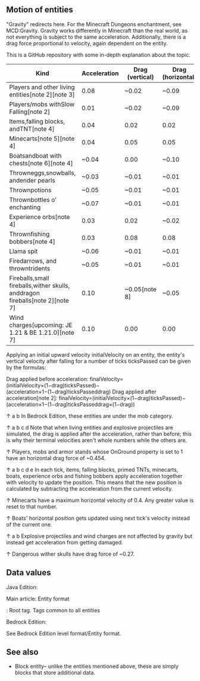 ## Motion of entities
"Gravity" redirects here.  For the Minecraft Dungeons enchantment, see MCD:Gravity.
Gravity works differently in Minecraft than the real world, as not everything is subject to the same acceleration. Additionally, there is a drag force proportional to velocity, again dependent on the entity.

This is a GitHub repository with some in-depth explanation about the topic.

| Kind                                                                         | Acceleration | Drag (vertical) | Drag (horizontal) | Terminal velocitym/tick | Terminal velocitym/s | Applies drag: |
|------------------------------------------------------------------------------|--------------|-----------------|-------------------|-------------------------|----------------------|---------------|
| Players and other living entities[note 2][note 3]                            | 0.08         | ~0.02           | ~0.09             | 3.92                    | 78.4                 | After         |
| Players/mobs withSlow Falling[note 2]                                        | 0.01         | ~0.02           | ~0.09             | 0.49                    | 9.8                  | After         |
| Items,falling blocks, andTNT[note 4]                                         | 0.04         | 0.02            | 0.02              | 1.96                    | 39.2                 | After         |
| Minecarts[note 5][note 4]                                                    | 0.04         | 0.05            | 0.05              | 0.76                    | 16.0                 | After         |
| Boatsandboat with chests[note 6][note 4]                                     | ~0.04        | 0.00            | ~0.10             | ∞                       | ∞                    | -             |
| Throwneggs,snowballs, andender pearls                                        | ~0.03        | ~0.01           | ~0.01             | 3.00                    | 60.0                 | Before        |
| Thrownpotions                                                                | ~0.05        | ~0.01           | ~0.01             | 5.00                    | 100.0                | Before        |
| Thrownbottles o' enchanting                                                  | ~0.07        | ~0.01           | ~0.01             | 7.00                    | 140.0                | Before        |
| Experience orbs[note 4]                                                      | 0.03         | 0.02            | ~0.02             | 1.47                    | 29.4                 | After         |
| Thrownfishing bobbers[note 4]                                                | 0.03         | 0.08            | 0.08              | 0.345                   | 6.9                  | After         |
| Llama spit                                                                   | ~0.06        | ~0.01           | ~0.01             | 6.00                    | 120.0                | Before        |
| Firedarrows, and throwntridents                                              | ~0.05        | ~0.01           | ~0.01             | 5.00                    | 100.0                | Before        |
| Fireballs,small fireballs,wither skulls, anddragon fireballs[note 2][note 7] | 0.10         | ~0.05[note 8]   | ~0.05             | 1.90                    | 38.0                 | After         |
| Wind charges‌[upcoming: JE 1.21 & BE 1.21.0][note 7]                         | 0.10         | 0.00            | 0.00              | ∞                       | ∞                    | -             |

Applying an initial upward velocity initialVelocity on an entity, the entity's vertical velocity after falling for a number of ticks ticksPassed can be given by the formulas:

Drag applied before acceleration:
finalVelocity=(initialVelocity×(1−drag)ticksPassed)−(acceleration×1−(1−drag)ticksPasseddrag)
Drag applied after acceleration[note 2]:
finalVelocity=(initialVelocity×(1−drag)ticksPassed)−(acceleration×1−(1−drag)ticksPasseddrag×(1−drag))

↑ a b In Bedrock Edition, these entities are under the mob category.

↑ a b c d Note that when living entities and explosive projectiles are simulated, the drag is applied after the acceleration, rather than before; this is why their terminal velocities aren't whole numbers while the others are.

↑ Players, mobs and armor stands whose OnGround property is set to 1 have an horizontal drag force of ~0.454.

↑ a b c d e In each tick, items, falling blocks, primed TNTs, minecarts, boats, experience orbs and fishing bobbers apply acceleration together with velocity to update the position. This means that the new position is calculated by subtracting the acceleration from the current velocity.

↑ Minecarts have a maximum horizontal velocity of 0.4. Any greater value is reset to that number.

↑ Boats' horizontal position gets updated using next tick's velocity instead of the current one.

↑ a b Explosive projectiles and wind charges are not affected by gravity but instead get acceleration from getting damaged.

↑ Dangerous wither skulls have drag force of ~0.27.


## Data values
Java Edition:

Main article: Entity format

: Root tag.
Tags common to all entities

Bedrock Edition:

See Bedrock Edition level format/Entity format.

## See also
- Block entity– unlike the entities mentioned above, these are simply blocks that store additional data.


